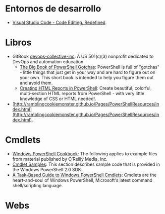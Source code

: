 # Entornos de desarrollo

* [Visual Studio Code - Code Editing. Redefined](https://code.visualstudio.com/).


# Libros

* GitBook [devops-collective-inc](https://www.gitbook.com/@devops-collective-inc): A US 501(c)(3) nonprofit dedicated to DevOps and automation education.
	* [The Big Book of PowerShell Gotchas](https://www.gitbook.com/book/devops-collective-inc/the-big-book-of-powershell-gotchas/details): PowerShell is full of "gotchas" - little things that just get in your way and are hard to figure out on your own. This short book is intended to help you figure them out and avoid them.
	* [Creating HTML Reports in PowerShell](https://www.gitbook.com/book/devops-collective-inc/creating-html-reports-in-powershell): Create beautiful, colorful, multi-section HTML reports from PowerShell - with very little knowledge of CSS or HTML needed!.	
* [http://ramblingcookiemonster.github.io/Pages/PowerShellResources/index.html](http://ramblingcookiemonster.github.io/Pages/PowerShellResources/index.html).

# Cmdlets

* [Windows PowerShell Cookbook](https://resources.oreilly.com/examples/9780596528492/): The following applies to example files from material published by O’Reilly Media, Inc. 
* [Cmdlet Samples](https://msdn.microsoft.com/en-us/library/ff602031%28v=vs.85%29.aspx): This section describes sample code that is provided in the Windows PowerShell 2.0 SDK.
* [A Task-Based Guide to Windows PowerShell Cmdlets](https://technet.microsoft.com/en-us/library/dd772285.aspx): Cmdlets are the heart-and-soul of Windows PowerShell, Microsoft's latest command shell/scripting language. 

# Webs




